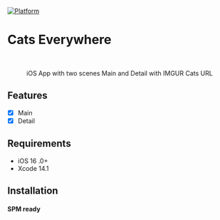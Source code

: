 [![Platform](https://img.shields.io/cocoapods/p/LFAlertController.svg?style=flat)](http://cocoapods.org/pods/LFAlertController)

# Cats Everywhere
<br />
<p align="center">
  <p align="center">
    iOS App with two scenes Main and Detail with IMGUR Cats URL
  </p>
</p>

## Features

- [x] Main
- [x] Detail

## Requirements

- iOS 16  .0+
- Xcode 14.1

## Installation

#### SPM ready
